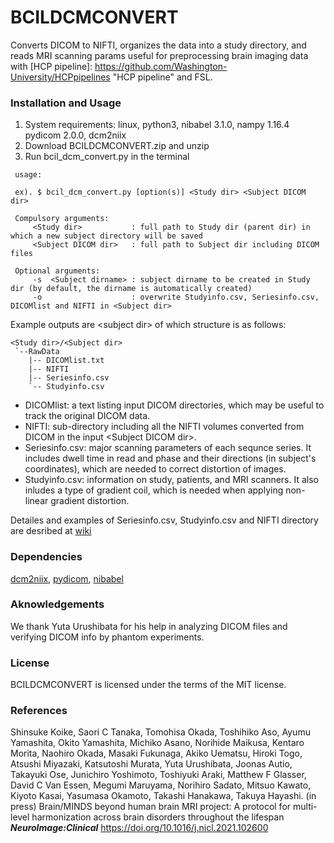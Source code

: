 # BCILDCMCONVERT

Converts DICOM to NIFTI, organizes the data into a study directory, and reads MRI scanning params useful for preprocessing brain imaging data with [HCP pipeline]: https://github.com/Washington-University/HCPpipelines "HCP pipeline" and FSL.

### Installation and Usage
1. System requirements: linux, python3, nibabel 3.1.0, nampy 1.16.4 pydicom 2.0.0, dcm2niix
2. Download BCILDCMCONVERT.zip and unzip
3. Run bcil_dcm_convert.py in the terminal

``` 
 usage:
 
 ex). $ bcil_dcm_convert.py [option(s)] <Study dir> <Subject DICOM dir>
 
 Compulsory arguments:
     <Study dir>           : full path to Study dir (parent dir) in which a new subject directory will be saved
     <Subject DICOM dir>   : full path to Subject dir including DICOM files 
 
 Optional arguments:
     -s  <Subject dirname> : subject dirname to be created in Study dir (by default, the dirname is automatically created)
     -o                    : overwrite Studyinfo.csv, Seriesinfo.csv, DICOMlist and NIFTI in <Subject dir>
```

Example outputs are \<subject dir\> of which structure is as follows:

```
<Study dir>/<Subject dir>  
 `--RawData  
    |-- DICOMlist.txt   
    |-- NIFTI  
    |-- Seriesinfo.csv  
    `-- Studyinfo.csv  
```

- DICOMlist: a text listing input DICOM directories, which may be useful to track the original DICOM data.  
- NIFTI: sub-directory including all the NIFTI volumes converted from DICOM in the input \<Subject DICOM dir\>.  
- Seriesinfo.csv: major scanning parameters of each sequnce series. It includes dwell time in read and phase and their directions (in subject's coordinates), which are needed to correct distortion of images.  
- Studyinfo.csv: information on study, patients, and MRI scanners. It also inludes a type of gradient coil, which is needed when applying non-linear gradient distortion.  
  
Detailes and examples of Seriesinfo.csv, Studyinfo.csv and NIFTI directory are desribed at [wiki][]

[wiki]: https://github.com/RIKEN-BCIL/BCILDCMCONVERT/wiki "wiki"


### Dependencies
[dcm2niix][], [pydicom][], [nibabel][]

### Aknowledgements
We thank Yuta Urushibata for his help in analyzing DICOM files and verifying DICOM info by phantom experiments.

### License
BCILDCMCONVERT is licensed under the terms of the MIT license.

[dcm2niix]: https://github.com/rordenlab/dcm2niix "dcm2niix"
[pydicom]: https://github.com/pydicom/pydicom "pydicom"
[nibabel]: https://github.com/nipy/nibabel "nibabel"

### References
Shinsuke Koike, Saori C Tanaka, Tomohisa Okada, Toshihiko Aso, Ayumu Yamashita, Okito Yamashita, Michiko Asano, Norihide Maikusa, Kentaro Morita, Naohiro Okada, Masaki Fukunaga, Akiko Uematsu, Hiroki Togo, Atsushi Miyazaki, Katsutoshi Murata, Yuta Urushibata, Joonas Autio, Takayuki Ose, Junichiro Yoshimoto, Toshiyuki Araki, Matthew F Glasser, David C Van Essen, Megumi Maruyama, Norihiro Sadato, Mitsuo Kawato, Kiyoto Kasai, Yasumasa Okamoto, Takashi Hanakawa, Takuya Hayashi. (in press) Brain/MINDS beyond human brain MRI project: A protocol for multi-level harmonization across brain disorders throughout the lifespan _**NeuroImage:Clinical**_  https://doi.org/10.1016/j.nicl.2021.102600

